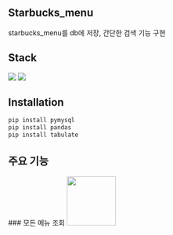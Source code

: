 ## Starbucks_menu
starbucks_menu를 db에 저장, 간단한 검색 기능 구현 

## Stack
<div>
<img src="https://img.shields.io/badge/Python-3776AB?style=flat&logo=Python&logoColor=white">
<img src="https://img.shields.io/badge/MySQL-4479A1?style=flat&logo=MySQL&logoColor=white">
</div>

## Installation
```python
pip install pymysql
pip install pandas
pip install tabulate
```

## 주요 기능
<div>
  ### 모든 메뉴 조회
  <img src="C:\Users\user\OneDrive\바탕 화면\최지안\2022년 2학기 (3학기)\데이터베이스체제\all_menu.png", height="100x", width="100px">
</div>

